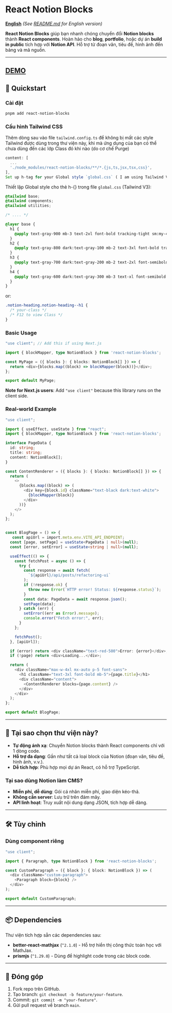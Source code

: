 # React Notion Blocks

**[English](#)** *(See [README.md](README.md) for English version)*

**React Notion Blocks** giúp bạn nhanh chóng chuyển đổi **Notion blocks** thành **React components**. Hoàn hảo cho **blog**, **portfolio**, hoặc dự án **build in public** tích hợp với **Notion API**. Hỗ trợ từ đoạn văn, tiêu đề, hình ảnh đến bảng và mã nguồn.

---
## [**DEMO**](https://logdevstories.vercel.app/en/demo)

## 🚀 Quickstart

### Cài đặt
```bash
pnpm add react-notion-blocks
```

### Cấu hình Tailwind CSS
Thêm dòng sau vào file `tailwind.config.ts` để không bị mất các style Tailwind được dùng trong thư viện này, khi mà ứng dụng của bạn có thể chưa dùng đến các lớp Class đó khi nào (do cơ chế Purge)

```typescript
content: [
  ...
  './node_modules/react-notion-blocks/**/*.{js,ts,jsx,tsx,css}',
],
Set up h-tag for your Global style `global.css` ( I am using Tailwind V3):
```

Thiết lập Global style cho thẻ h-{} trong file `global.css` (Tailwind V3):

``` css
@tailwind base;
@tailwind components;
@tailwind utilities;

/* .... */

@layer base {
  h1 {
    @apply text-gray-900 mb-3 text-2xl font-bold tracking-tight sm:my-4 sm:text-3xl md:my-5  md:text-3xl 2xl:text-4xl dark:text-white md:!leading-[48px];
  }
  h2 {
    @apply text-gray-800 dark:text-gray-100 mb-2 text-3xl font-bold tracking-tight sm:my-3 md:my-4 md:text-3xl xl:my-5;
  }
  h3 {
    @apply text-gray-700 dark:text-gray-200 mb-2 text-2xl font-semibold tracking-tight md:mb-3 md:text-2xl xl:mb-4;
  }
  h4 {
    @apply text-gray-600 dark:text-gray-300 mb-3 text-xl font-semibold tracking-tight md:text-2xl;
  }
}
```

or: 
``` css
.notion-heading.notion-heading--h1 {
  /* your-class */ 
  /* F12 to view Class */
}
```

### Basic Usage
```typescript
"use client"; // Add this if using Next.js

import { blockMapper, type NotionBlock } from 'react-notion-blocks';

const MyPage = ({ blocks }: { blocks: NotionBlock[] }) => {
  return <div>{blocks.map((block) => blockMapper(block))}</div>;
};

export default MyPage;
```

**Note for Next.js users**: Add `"use client"` because this library runs on the client side.

### Real-world Example
```typescript
"use client";

import { useEffect, useState } from "react";
import { blockMapper, type NotionBlock } from 'react-notion-blocks';

interface PageData {
  id: string;
  title: string;
  content: NotionBlock[];
}

const ContentRenderer = ({ blocks }: { blocks: NotionBlock[] }) => {
  return (
    <>
      {blocks.map((block) => (
        <div key={block.id} className="text-black dark:text-white">
          {blockMapper(block)}
        </div>
      ))}
    </>
  );
};


const BlogPage = () => {
   const apiUrl = import.meta.env.VITE_API_ENDPOINT;
  const [page, setPage] = useState<PageData | null>(null);
  const [error, setError] = useState<string | null>(null);

  useEffect(() => {
    const fetchPost = async () => {
      try {
        const response = await fetch(
          `${apiUrl}/api/posts/refactoring-ui`
        );
        if (!response.ok) {
          throw new Error(`HTTP error! Status: ${response.status}`);
        }
        const data: PageData = await response.json();
        setPage(data);
      } catch (err) {
        setError((err as Error).message);
        console.error("Fetch error:", err);
      }
    };

    fetchPost();
  }, [apiUrl]);

  if (error) return <div className="text-red-500">Error: {error}</div>;
  if (!page) return <div>Loading...</div>;

  return (
    <div className="max-w-4xl mx-auto p-5 font-sans">
      <h1 className="text-3xl font-bold mb-5">{page.title}</h1>
      <div className="content">
        <ContentRenderer blocks={page.content} />
      </div>
    </div>
  );
};

export default BlogPage;
```

---

## 🌟 Tại sao chọn thư viện này?

- **Tự động ánh xạ**: Chuyển Notion blocks thành React components chỉ với 1 dòng code.
- **Hỗ trợ đa dạng**: Gần như tất cả loại block của Notion (đoạn văn, tiêu đề, hình ảnh, v.v.).
- **Dễ tích hợp**: Phù hợp mọi dự án React, có hỗ trợ TypeScript.

### Tại sao dùng Notion làm CMS?
- **Miễn phí, dễ dùng**: Gói cá nhân miễn phí, giao diện kéo-thả.
- **Không cần server**: Lưu trữ trên đám mây.
- **API linh hoạt**: Truy xuất nội dung dạng JSON, tích hợp dễ dàng.

---

## 🛠️ Tùy chỉnh

### Dùng component riêng
```typescript
"use client";

import { Paragraph, type NotionBlock } from 'react-notion-blocks';

const CustomParagraph = ({ block }: { block: NotionBlock }) => (
  <div className="custom-paragraph">
    <Paragraph block={block} />
  </div>
);

export default CustomParagraph;
```

---

## 📦 Dependencies

Thư viện tích hợp sẵn các dependencies sau:

- **better-react-mathjax** (`^2.1.0`) - Hỗ trợ hiển thị công thức toán học với MathJax.
- **prismjs** (`^1.29.0`) - Dùng để highlight code trong các block code.
---

## 🤝 Đóng góp

1. Fork repo trên GitHub.
2. Tạo branch: `git checkout -b feature/your-feature`.
3. Commit: `git commit -m "your-feature"`.
4. Gửi pull request về branch `main`.

